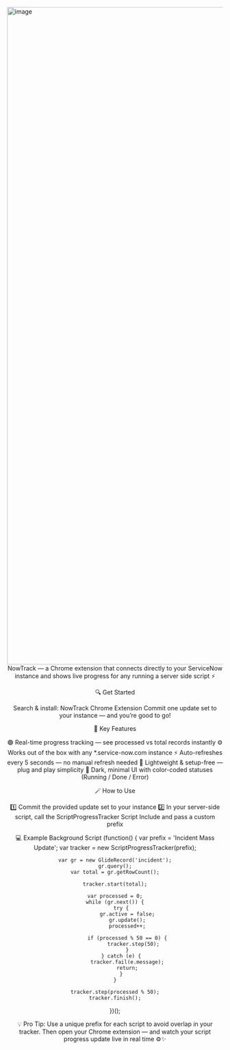 <img width="1024" height="1536" alt="image" src="https://github.com/user-attachments/assets/3df30a66-964e-4303-b196-43325053715b" />

<center>
NowTrack — a Chrome extension that connects directly to your ServiceNow instance and shows live progress for any running a server side script ⚡

🔍 Get Started

Search & install: NowTrack Chrome Extension
Commit one update set to your instance — and you’re good to go!

🧠 Key Features

🟢 Real-time progress tracking — see processed vs total records instantly
⚙️ Works out of the box with any *.service-now.com instance
⚡ Auto-refreshes every 5 seconds — no manual refresh needed
🧩 Lightweight & setup-free — plug and play simplicity
🎨 Dark, minimal UI with color-coded statuses (Running / Done / Error)

🪄 How to Use

1️⃣ Commit the provided update set to your instance
2️⃣ In your server-side script, call the ScriptProgressTracker Script Include and pass a custom prefix

💻 Example Background Script
(function() {
    var prefix = 'Incident Mass Update';
    var tracker = new ScriptProgressTracker(prefix);

    var gr = new GlideRecord('incident');
    gr.query();
    var total = gr.getRowCount();

    tracker.start(total);

    var processed = 0;
    while (gr.next()) {
        try {
            gr.active = false;
            gr.update();
            processed++;

            if (processed % 50 == 0) {
                tracker.step(50);
            }
        } catch (e) {
            tracker.fail(e.message);
            return;
        }
    }

    tracker.step(processed % 50);
    tracker.finish();
})();


💡 Pro Tip:
Use a unique prefix for each script to avoid overlap in your tracker.
Then open your Chrome extension — and watch your script progress update live in real time ⚙️✨
</center>
